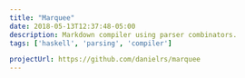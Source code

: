 ```yaml
---
title: "Marquee"
date: 2018-05-13T12:37:48-05:00
description: Markdown compiler using parser combinators.
tags: ['haskell', 'parsing', 'compiler']

projectUrl: https://github.com/danielrs/marquee
---
```


